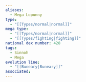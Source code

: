 ```yaml
---
aliases:
  - Mega Lopunny
type:
  - "[[Types/normal|normal]]"
mega type:
  - "[[Types/normal|normal]]"
  - "[[Types/fighting|fighting]]"
national dex number: 428
tags:
  - Sinnoh
  - Mega
evolution line:
  - "[[Buneary|Buneary]]"
associated: 
---
```

